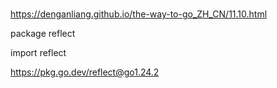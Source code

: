 

# 
https://denganliang.github.io/the-way-to-go_ZH_CN/11.10.html

package reflect

import reflect


https://pkg.go.dev/reflect@go1.24.2

